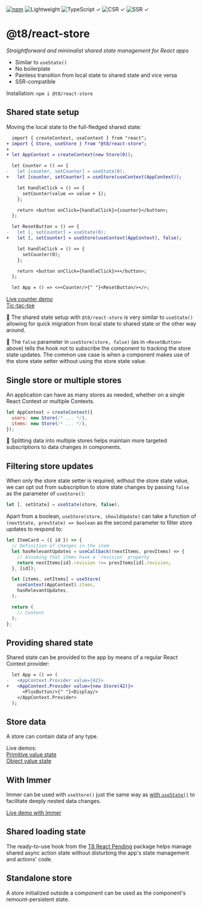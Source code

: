 [![npm](https://flat.badgen.net/npm/v/@t8/react-store?labelColor=345&color=46e)](https://www.npmjs.com/package/@t8/react-store) ![Lightweight](https://flat.badgen.net/bundlephobia/minzip/@t8/react-store/?label=minzip&labelColor=345&color=46e) ![TypeScript ✓](https://flat.badgen.net/badge/TypeScript/✓?labelColor=345&color=345) ![CSR ✓](https://flat.badgen.net/badge/CSR/✓?labelColor=345&color=345) ![SSR ✓](https://flat.badgen.net/badge/SSR/✓?labelColor=345&color=345)

# @t8/react-store

*Straightforward and minimalist shared state management for React apps*

- Similar to `useState()`
- No boilerplate
- Painless transition from local state to shared state and vice versa
- SSR-compatible

Installation: `npm i @t8/react-store`

## Shared state setup

Moving the local state to the full-fledged shared state:

```diff
  import { createContext, useContext } from "react";
+ import { Store, useStore } from "@t8/react-store";
+
+ let AppContext = createContext(new Store(0));

  let Counter = () => {
-   let [counter, setCounter] = useState(0);
+   let [counter, setCounter] = useStore(useContext(AppContext));

    let handleClick = () => {
      setCounter(value => value + 1);
    };

    return <button onClick={handleClick}>{counter}</button>;
  };

  let ResetButton = () => {
-   let [, setCounter] = useState(0);
+   let [, setCounter] = useStore(useContext(AppContext), false);

    let handleClick = () => {
      setCounter(0);
    };

    return <button onClick={handleClick}>×</button>;
  };

  let App = () => <><Counter/>{" "}<ResetButton/></>;
```

[Live counter demo](https://codesandbox.io/p/sandbox/rtng37?file=%2Fsrc%2FPlusButton.jsx)<br>
[Tic-tac-toe](https://codesandbox.io/p/sandbox/tq852v?file=%252Fsrc%252FApp.tsx)

🔹 The shared state setup with `@t8/react-store` is very similar to `useState()` allowing for quick migration from local state to shared state or the other way around.

🔹 The `false` parameter in `useStore(store, false)` (as in `<ResetButton>` above) tells the hook not to subscribe the component to tracking the store state updates. The common use case is when a component makes use of the store state setter without using the store state value.

## Single store or multiple stores

An application can have as many stores as needed, whether on a single React Context or multiple Contexts.

```js
let AppContext = createContext({
  users: new Store(/* ... */),
  items: new Store(/* ... */),
});
```

🔹 Splitting data into multiple stores helps maintain more targeted subscriptions to data changes in components.

## Filtering store updates

When only the store state setter is required, without the store state value, we can opt out from subscription to store state changes by passing `false` as the parameter of `useStore()`:

```js
let [, setState] = useState(store, false);
```

Apart from a boolean, `useStore(store, shouldUpdate)` can take a function of `(nextState, prevState) => boolean` as the second parameter to filter store updates to respond to:

```jsx
let ItemCard = ({ id }) => {
  // Definition of changes in the item
  let hasRelevantUpdates = useCallback((nextItems, prevItems) => {
    // Assuming that items have a `revision` property
    return nextItems[id].revision !== prevItems[id].revision;
  }, [id]);

  let [items, setItems] = useStore(
    useContext(AppContext).items,
    hasRelevantUpdates,
  );

  return (
    // Content
  );
};
```

## Providing shared state

Shared state can be provided to the app by means of a regular React Context provider:

```diff
  let App = () => (
-   <AppContext.Provider value={42}>
+   <AppContext.Provider value={new Store(42)}>
      <PlusButton/>{" "}<Display/>
    </AppContext.Provider>
  );
```

## Store data

A store can contain data of any type.

Live demos:<br>
[Primitive value state](https://codesandbox.io/p/sandbox/rtng37?file=%2Fsrc%2FPlusButton.jsx)<br>
[Object value state](https://codesandbox.io/p/sandbox/y7wt2j?file=%2Fsrc%2FPlusButton.jsx)

## With Immer

Immer can be used with `useStore()` just the same way as [with `useState()`](https://immerjs.github.io/immer/example-setstate#usestate--immer) to facilitate deeply nested data changes.

[Live demo with Immer](https://codesandbox.io/p/sandbox/rn4qsr?file=%2Fsrc%2FPlusButton.jsx)

## Shared loading state

The ready-to-use hook from the [T8 React Pending](https://github.com/t8js/react-pending) package helps manage shared async action state without disturbing the app's state management and actions' code.

## Standalone store

A store initialized outside a component can be used as the component's remount-persistent state.
